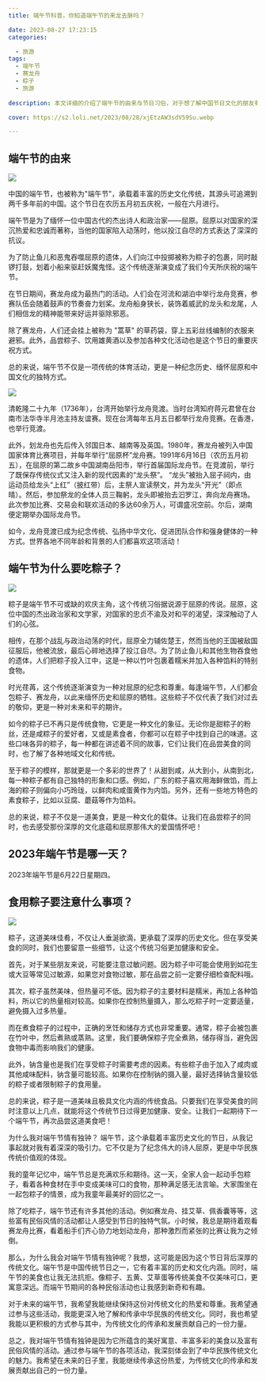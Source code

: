 ```yaml
---
title: 端午节科普，你知道端午节的来龙去脉吗？

date: 2023-08-27 17:23:15
categories:

  - 旅游
tags:
  - 端午节
  - 赛龙舟
  - 粽子
  - 旅游
  
description: 本文详细的介绍了端午节的由来与节日习俗，对于想了解中国节日文化的朋友有很大的帮助。

cover: https://s2.loli.net/2023/08/28/xjEtzAW3sdV59Su.webp

---
```


## 端午节的由来

![](https://s2.loli.net/2023/08/28/xjEtzAW3sdV59Su.webp)

中国的端午节，也被称为"端午节"，承载着丰富的历史文化传统，其源头可追溯到两千多年前的中国。这个节日在农历五月初五庆祝，一般在六月进行。

端午节是为了缅怀一位中国古代的杰出诗人和政治家——屈原。屈原以对国家的深沉热爱和忠诚而著称，当他的国家陷入动荡时，他以投江自尽的方式表达了深深的抗议。

为了防止鱼儿和恶鬼吞噬屈原的遗体，人们向江中投掷被称为粽子的包裹，同时敲锣打鼓，划着小船来驱赶妖魔鬼怪。这个传统逐渐演变成了我们今天所庆祝的端午节。

在节日期间，赛龙舟成为最热门的活动。人们会在河流和湖泊中举行龙舟竞赛，参赛队伍会随着鼓声的节奏奋力划桨。龙舟船身狭长，装饰着威武的龙头和龙尾，人们相信龙的精神能带来好运并驱除邪恶。

除了赛龙舟，人们还会挂上被称为 "蒿草" 的草药袋，穿上五彩丝线编制的衣服来避邪。此外，品尝粽子、饮用雄黄酒以及参加各种文化活动也是这个节日的重要庆祝方式。

总的来说，端午节不仅是一项传统的体育活动，更是一种纪念历史、缅怀屈原和中国文化的独特方式。

![](https://s2.loli.net/2023/08/28/SUyrALHCpkIDOVF.png)

清乾隆二十九年（1736年），台湾开始举行龙舟竞渡。当时台湾知府蒋元君曾在台南市法华寺半月池主持友谊赛。现在台湾每年五月五日都举行龙舟竞赛。在香港，也举行竞渡。

此外，划龙舟也先后传入邻国日本、越南等及英国。1980年，赛龙舟被列入中国国家体育比赛项目，并每年举行“屈原杯”龙舟赛。1991年6月16日（农历五月初五），在屈原的第二故乡中国湖南岳阳市，举行首届国际龙舟节。在竞渡前，举行了既保存传统仪式又注入新的现代因素的“龙头祭”。 “龙头”被抬入屈子祠内，由运动员给龙头“上红”（披红带）后，主祭人宣读祭文，并为龙头“开光”（即点晴）。然后，参加祭龙的全体人员三鞠躬，龙头即被抬去汩罗江，奔向龙舟赛场。此次参加比赛、交易会和联欢活动的多达60余万人，可谓盛况空前。尔后，湖南便定期举办国际龙舟节。

如今，龙舟竞渡已成为纪念传统、弘扬中华文化、促进团队合作和强身健体的一种方式。世界各地不同年龄和背景的人们都喜欢这项活动！

## 端午节为什么要吃粽子？

![](https://s2.loli.net/2023/08/28/mKRziZ568trcVqe.jpg)

粽子是端午节不可或缺的欢庆主角，这个传统习俗据说源于屈原的传说。屈原，这位中国的杰出政治家和文学家，对国家的忠贞不渝及对和平的渴望，深深触动了人们的心弦。

相传，在那个战乱与政治动荡的时代，屈原全力辅佐楚王，然而当他的王国被敌国征服后，他被流放，最后心碎地选择了投江自尽。为了防止鱼儿和其他生物吞食他的遗体，人们把粽子投入江中，这是一种以竹叶包裹着糯米并加入各种馅料的特别食物。

时光荏苒，这个传统逐渐演变为一种对屈原的纪念和尊重。每逢端午节，人们都会包粽子、赛龙舟，以此来缅怀历史和屈原的牺牲。这些粽子不仅代表了我们对过去的敬仰，更是一种对未来和平的期许。

如今的粽子已不再只是传统食物，它更是一种文化的象征。无论你是甜粽子的粉丝，还是咸粽子的爱好者，又或是素食者，你都可以在粽子中找到自己的味道。这些口味各异的粽子，每一种都在讲述着不同的故事，它们让我们在品尝美食的同时，也了解了各种地域文化和传统。

至于粽子的模样，那就更是一个多彩的世界了！从甜到咸，从大到小，从南到北，每一种粽子都有自己独特的形象和口感。例如，广东的粽子喜欢用海鲜做馅，而上海的粽子则偏向小巧玲珑，以鲜肉和咸蛋黄作为内馅。另外，还有一些地方特色的素食粽子，比如以豆腐、蘑菇等作为馅料。

总的来说，粽子不仅是一道美食，更是一种文化的载体。让我们在品尝粽子的同时，也去感受那份深厚的文化底蕴和屈原那伟大的爱国情怀吧！

## 2023年端午节是哪一天？

2023年端午节是6月22日星期四。

## 食用粽子要注意什么事项？

![](https://s2.loli.net/2023/08/28/egcrbTCs269JRVx.jpg)

粽子，这道美味佳肴，不仅让人垂涎欲滴，更承载了深厚的历史文化。但在享受美食的同时，我们也要留意一些细节，让这个传统习俗更加健康和安全。

首先，对于某些朋友来说，可能要注意过敏问题。因为粽子中可能会使用到如花生或大豆等常见过敏源，如果您对食物过敏，那在品尝之前一定要仔细检查配料哦。

其次，粽子虽然美味，但热量可不低。因为粽子的主要材料是糯米，再加上各种馅料，所以它的热量相对较高。如果你在控制热量摄入，那么吃粽子时一定要适量，避免摄入过多热量。

而在煮食粽子的过程中，正确的烹饪和储存方式也非常重要。通常，粽子会被包裹在竹叶中，然后煮熟或蒸熟。这里，我们要确保粽子完全煮熟，储存得当，避免因食物中毒而影响我们的健康。

此外，钠含量也是我们在享受粽子时需要考虑的因素。有些粽子由于加入了咸肉或其他咸味配料，钠含量可能较高。如果你在控制钠的摄入量，最好选择钠含量较低的粽子或者限制粽子的食用量。

总的来说，粽子是一道美味且极具文化内涵的传统食品。只要我们在享受美食的同时注意以上几点，就能将这个传统节日过得更加健康、安全。让我们一起期待下一个端午节，再次品尝这道美食吧！

为什么我对端午节情有独钟？
端午节，这个承载着丰富历史文化的节日，从我记事起就对我有着深深的吸引力。它不仅是为了纪念伟大的诗人屈原，更是中华民族传统价值观的体现。

我的童年记忆中，端午节总是充满欢乐和期待。这一天，全家人会一起动手包粽子，看着各种食材在手中变成美味可口的食物，那种满足感无法言喻。大家围坐在一起包粽子的情景，成为我童年最美好的回忆之一。

除了吃粽子，端午节还有许多其他的活动。例如赛龙舟、挂艾草、佩香囊等等，这些富有民俗风情的活动都让人感受到节日的独特气氛。小时候，我总是期待着观看赛龙舟比赛，看着船手们齐心协力地划动龙舟，那种激烈而紧张的比赛让我为之倾倒。

那么，为什么我会对端午节情有独钟呢？我想，这可能是因为这个节日背后深厚的传统文化。端午节是中国传统节日之一，它有着丰富的历史和文化内涵。同时，端午节的美食也让我无法抗拒。像粽子、五黄、艾草蛋等传统美食不仅美味可口，更寓意深远。而端午节期间的各种民俗活动也让我感到新奇和有趣。

对于未来的端午节，我希望我能继续保持这份对传统文化的热爱和尊重。我希望通过参与这些活动，我能更深入地了解和传承中华民族的传统文化。同时，我也希望我能以更积极的方式参与其中，为传统文化的传承和发展贡献自己的一份力量。

总之，我对端午节情有独钟是因为它所蕴含的美好寓意、丰富多彩的美食以及富有民俗风情的活动。通过参与端午节的各项活动，我深刻体会到了中华民族传统文化的魅力。我希望在未来的日子里，我能继续传承这份热爱，为传统文化的传承和发展贡献出自己的一份力量。




